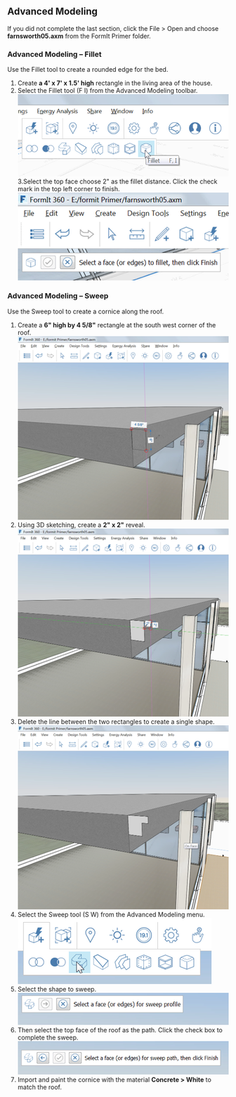 Advanced Modeling
-----------------

If you did not complete the last section, click the File &gt; Open and choose **farnsworth05.axm** from the FormIt Primer folder. 

### Advanced Modeling – Fillet

Use the Fillet tool to create a rounded edge for the bed.
1. Create **a 4' x 7' x 1.5' high** rectangle in the living area of the house.
2. Select the Fillet tool (F I) from the Advanced Modeling toolbar. ![](./images/f7e388e3-4ad0-4fef-a701-0d3176adc2c5.png)
3.Select the top face choose 2" as the fillet distance. Click the check mark in the top left corner to finish. ![](./images/e8badff2-acd9-4393-af5f-adae2424ad47.png)

### Advanced Modeling – Sweep
Use the Sweep tool to create a cornice along the roof.
1. Create a **6" high by 4 5/8"** rectangle at the south west corner of the roof. ![](./images/a7297208-cefe-42e7-95ca-1e8ea122ac38.png)
2. Using 3D sketching, create a **2" x 2"** reveal. ![](./images/5e1ad684-a3db-4c30-882c-6fdd9a1b9f54.png)
3. Delete the line between the two rectangles to create a single shape. ![](./images/e14f62ce-1872-4d4a-9dcf-031086cc07e2.png)
4. Select the Sweep tool (S W) from the Advanced Modeling menu. ![](./images/8a17017b-b824-48ac-ba24-064a24e7a6ad.png)
5. Select the shape to sweep. 
![](./images/7b23a551-3ad6-4068-aca9-e2c0b4f1da27.png)
6. Then select the top face of the roof as the path. Click the check box to complete the sweep. ![](./images/df9fc338-15c0-4953-9ec1-c977117efc4d.png)
7. Import and paint the cornice with the material **Concrete &gt; White** to match the roof.